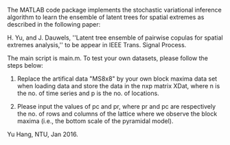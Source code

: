 The MATLAB code package implements the stochastic variational inference algorithm to learn the ensemble of latent trees for spatial extremes as described in the following paper:

H. Yu, and J. Dauwels, ''Latent tree ensemble of pairwise copulas for spatial extremes analysis,'' to be appear in IEEE Trans. Signal Process.

The main script is main.m. To test your own datasets, please follow the steps below:

1. Replace the artifical data "MS8x8" by your own block maxima data set when loading data and store the data in the nxp matrix XDat, where n is the no. of time series and p is the no. of locations.  

2. Please input the values of pc and pr, where pr and pc are respectively the no. of rows and columns of the lattice where we observe the block maxima (i.e., the bottom scale of the pyramidal model).


Yu Hang, NTU, Jan 2016.